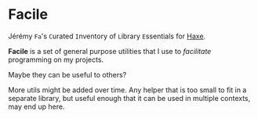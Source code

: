 # Facile

Jérémy `Fa`'s `C`urated `I`nventory of `L`ibrary `E`ssentials for [Haxe](https://haxe.org).

**Facile** is a set of general purpose utilities that I use to _facilitate_ programming on my projects.

Maybe they can be useful to others?

More utils might be added over time. Any helper that is too small to fit in a separate library, but useful enough that it can be used in multiple contexts, may end up here.
